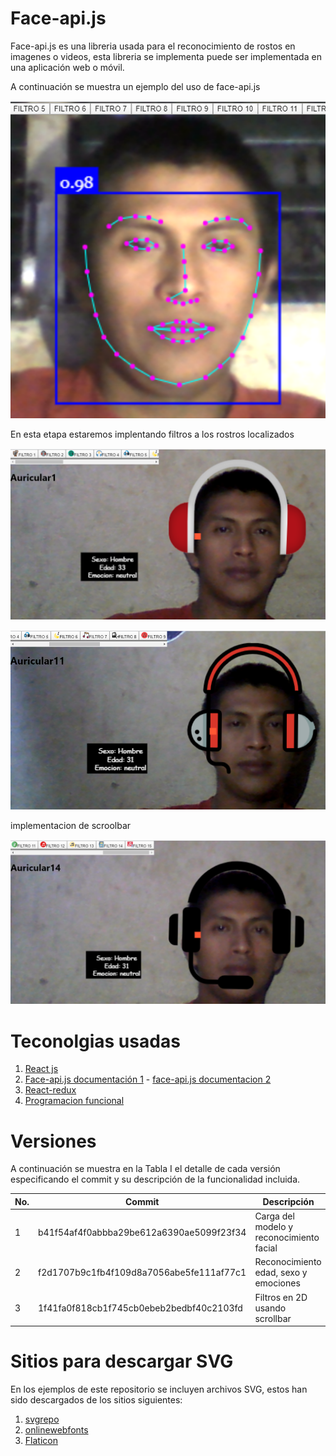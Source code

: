 # Face-api.js

Face-api.js es una libreria usada para el reconocimiento de rostos en imagenes o videos, esta libreria se implementa puede ser implementada en una aplicación web o móvil.


A continuación se muestra un ejemplo del uso de face-api.js

[![Face Api](/readme_image/localizacion_rostro.PNG)](readme_image/localizacion_rostro.PNG)



En esta etapa estaremos implentando filtros a los rostros localizados

[![Face](/readme_image/Imagen_filtro.PNG)](img/readme_image/Imagen_filtro.PNG)

[![Face Api](/readme_image/imagen_filtro2.PNG)](readme_image/imagen_filtro2.PNG)

implementacion de scroolbar

[![Face Api](/readme_image/Scrollbarr_filtro.PNG)](readme_image/Scrollbarr_filtro.PNG)


 

# Teconolgias usadas

1. [React js](https://es.reactjs.org/)
2. [Face-api.js documentación 1](https://github.com/jorge190588/face-api.js) - [face-api.js documentacion 2](https://github.com/jorge190588/react-ar)
3. [React-redux](https://www.youtube.com/watch?v=HhtqSwUgP1U&t=1875s)
4. [Programacion funcional](https://medium.com/laboratoria-developers/introducci%C3%B3n-a-la-programaci%C3%B3n-funcional-en-javascript-parte-1-e0b1d0b2142e)


# Versiones

A continuación se muestra en la Tabla I el detalle de cada versión especificando el commit y su descripción de la funcionalidad incluida.

| No. | Commit | Descripción |
| ------ | ------ | ------ |
| 1 | b41f54af4f0abbba29be612a6390ae5099f23f34  | Carga del modelo y reconocimiento facial |
| 2 | f2d1707b9c1fb4f109d8a7056abe5fe111af77c1  | Reconocimiento edad, sexo y emociones |
| 3 | 1f41fa0f818cb1f745cb0ebeb2bedbf40c2103fd  | Filtros en 2D usando scrollbar |


# Sitios para descargar SVG

En los ejemplos de este repositorio se incluyen archivos SVG, estos han sido descargados de los sitios siguientes:

1. [svgrepo](https://www.svgrepo.com/vectors/hat/)
2. [onlinewebfonts](https://www.onlinewebfonts.com/icon/search?q=sunglas)
3. [Flaticon](https://www.flaticon.com/search?word=headphones)